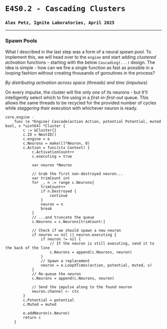 # `E4S0.2 - Cascading Clusters`
### `Alex Petz, Ignite Laboratories, April 2025`

---

### Spawn Pools
What I described in the last step was a form of a neural _spawn pool._  To implement this,
we will head over to the `engine` and start adding _clustered activation_ functions - starting
with the below `Cascading(...)` design.  The idea is simple - how can we fire a single function
as fast as possible in a looping fashion without creating thousands of goroutines in the process?

_By distributing activation across space (threads) and time (impulses)_

On every impulse, the cluster will fire only _one_ of its neurons - but it'll intelligently
select which to fire using in a _first-in-first-out_ queue.  This allows the same threads to be
recycled for the provided number of cycles while _staggering_ their execution with whichever
neuron is ready.

    core.engine -
        func (e *Engine) Cascade(action Action, potential Potential, muted bool, x *uint64) *Cluster {
            c := &Cluster{}
            c.ID = NextID()
            c.engine = e
            c.Neurons = make([]*Neuron, 0)
            c.Action = func(ctx Context) {
                c.ActivationCount++
                c.executing = true
        
                var neuron *Neuron
                
                // Grab the first non-destroyed neuron...
                var trimCount int
                for _, n := range c.Neurons{
                    trimCount++
                    if n.Destroyed {
                        continue
                    }
                    neuron = n
                    break
                }
                // ...and truncate the queue
                c.Neurons = c.Neurons[trimCount:]
                
                // Check if we should spawn a new neuron
                if neuron == nil || neuron.executing {
                    if neuron != nil {
                        // If the neuron is still executing, send it to the back of the line
                        c.Neurons = append(c.Neurons, neuron)
                    }
                    // Spawn a replacement
                    neuron = e.LoopXTimes(action, potential, muted, x)
                }
                // Re-queue the neuron
                c.Neurons = append(c.Neurons, neuron)
                
                // Send the impulse along to the found neuron
                neuron.channel <- ctx
            }
            c.Potential = potential
            c.Muted = muted
        
            e.addNeuron(c.Neuron)
            return c
        }